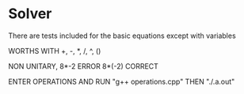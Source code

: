 # Solver

There are tests included for the basic equations except with variables

WORTHS WITH +, -, *, /, ^, ()

NON UNITARY,
8*-2 ERROR
8*(-2) CORRECT

ENTER OPERATIONS AND RUN "g++ operations.cpp" THEN "./.a.out"
